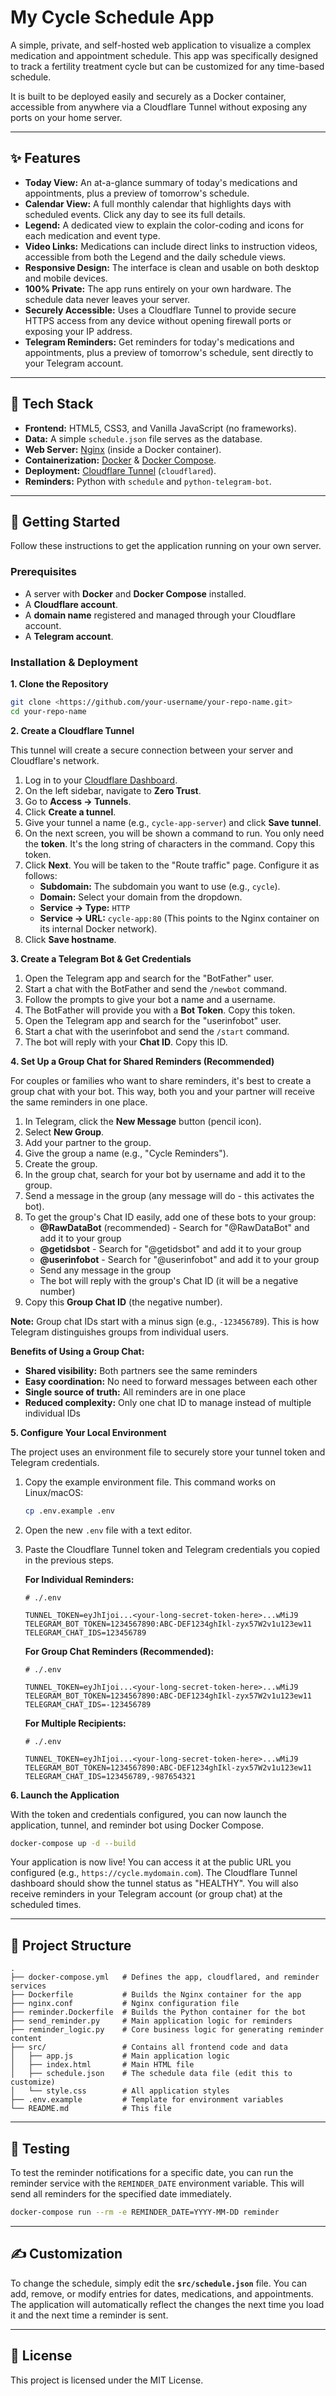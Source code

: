 # My Cycle Schedule App

A simple, private, and self-hosted web application to visualize a complex medication and appointment schedule. This app was specifically designed to track a fertility treatment cycle but can be customized for any time-based schedule.

It is built to be deployed easily and securely as a Docker container, accessible from anywhere via a Cloudflare Tunnel without exposing any ports on your home server.

---

## ✨ Features

* **Today View:** An at-a-glance summary of today's medications and appointments, plus a preview of tomorrow's schedule.
* **Calendar View:** A full monthly calendar that highlights days with scheduled events. Click any day to see its full details.
* **Legend:** A dedicated view to explain the color-coding and icons for each medication and event type.
* **Video Links:** Medications can include direct links to instruction videos, accessible from both the Legend and the daily schedule views.
* **Responsive Design:** The interface is clean and usable on both desktop and mobile devices.
* **100% Private:** The app runs entirely on your own hardware. The schedule data never leaves your server.
* **Securely Accessible:** Uses a Cloudflare Tunnel to provide secure HTTPS access from any device without opening firewall ports or exposing your IP address.
* **Telegram Reminders:** Get reminders for today's medications and appointments, plus a preview of tomorrow's schedule, sent directly to your Telegram account.

---

## 🔧 Tech Stack

* **Frontend:** HTML5, CSS3, and Vanilla JavaScript (no frameworks).
* **Data:** A simple `schedule.json` file serves as the database.
* **Web Server:** [Nginx](https://www.nginx.com/) (inside a Docker container).
* **Containerization:** [Docker](https://www.docker.com/) & [Docker Compose](https://docs.docker.com/compose/).
* **Deployment:** [Cloudflare Tunnel](https://www.cloudflare.com/products/zero-trust/tunnel/) (`cloudflared`).
* **Reminders:** Python with `schedule` and `python-telegram-bot`.

---

## 🚀 Getting Started

Follow these instructions to get the application running on your own server.

### Prerequisites

* A server with **Docker** and **Docker Compose** installed.
* A **Cloudflare account**.
* A **domain name** registered and managed through your Cloudflare account.
* A **Telegram account**.

### Installation & Deployment

**1. Clone the Repository**

```bash
git clone <https://github.com/your-username/your-repo-name.git>
cd your-repo-name
```

**2. Create a Cloudflare Tunnel**

This tunnel will create a secure connection between your server and Cloudflare's network.

1. Log in to your [Cloudflare Dashboard](https://dash.cloudflare.com).
2. On the left sidebar, navigate to **Zero Trust**.
3. Go to **Access -> Tunnels**.
4. Click **Create a tunnel**.
5. Give your tunnel a name (e.g., `cycle-app-server`) and click **Save tunnel**.
6. On the next screen, you will be shown a command to run. You only need the **token**. It's the long string of characters in the command. Copy this token.
7. Click **Next**. You will be taken to the "Route traffic" page. Configure it as follows:
    * **Subdomain:** The subdomain you want to use (e.g., `cycle`).
    * **Domain:** Select your domain from the dropdown.
    * **Service -> Type:** `HTTP`
    * **Service -> URL:** `cycle-app:80` (This points to the Nginx container on its internal Docker network).
8. Click **Save hostname**.

**3. Create a Telegram Bot & Get Credentials**

1. Open the Telegram app and search for the "BotFather" user.
2. Start a chat with the BotFather and send the `/newbot` command.
3. Follow the prompts to give your bot a name and a username.
4. The BotFather will provide you with a **Bot Token**. Copy this token.
5. Open the Telegram app and search for the "userinfobot" user.
6. Start a chat with the userinfobot and send the `/start` command.
7. The bot will reply with your **Chat ID**. Copy this ID.

**4. Set Up a Group Chat for Shared Reminders (Recommended)**

For couples or families who want to share reminders, it's best to create a group chat with your bot. This way, both you and your partner will receive the same reminders in one place.

1. In Telegram, click the **New Message** button (pencil icon).
2. Select **New Group**.
3. Add your partner to the group.
4. Give the group a name (e.g., "Cycle Reminders").
5. Create the group.
6. In the group chat, search for your bot by username and add it to the group.
7. Send a message in the group (any message will do - this activates the bot).
8. To get the group's Chat ID easily, add one of these bots to your group:
    * **@RawDataBot** (recommended) - Search for "@RawDataBot" and add it to your group
    * **@getidsbot** - Search for "@getidsbot" and add it to your group
    * **@userinfobot** - Search for "@userinfobot" and add it to your group
    * Send any message in the group
    * The bot will reply with the group's Chat ID (it will be a negative number)
9. Copy this **Group Chat ID** (the negative number).

**Note:** Group chat IDs start with a minus sign (e.g., `-123456789`). This is how Telegram distinguishes groups from individual users.

**Benefits of Using a Group Chat:**

* **Shared visibility:** Both partners see the same reminders
* **Easy coordination:** No need to forward messages between each other
* **Single source of truth:** All reminders are in one place
* **Reduced complexity:** Only one chat ID to manage instead of multiple individual IDs

**5. Configure Your Local Environment**

The project uses an environment file to securely store your tunnel token and Telegram credentials.

1. Copy the example environment file. This command works on Linux/macOS:

    ```bash
    cp .env.example .env
    ```

2. Open the new `.env` file with a text editor.
3. Paste the Cloudflare Tunnel token and Telegram credentials you copied in the previous steps.

    **For Individual Reminders:**

    ```
    # ./.env

    TUNNEL_TOKEN=eyJhIjoi...<your-long-secret-token-here>...wMiJ9
    TELEGRAM_BOT_TOKEN=1234567890:ABC-DEF1234ghIkl-zyx57W2v1u123ew11
    TELEGRAM_CHAT_IDS=123456789
    ```

    **For Group Chat Reminders (Recommended):**

    ```
    # ./.env

    TUNNEL_TOKEN=eyJhIjoi...<your-long-secret-token-here>...wMiJ9
    TELEGRAM_BOT_TOKEN=1234567890:ABC-DEF1234ghIkl-zyx57W2v1u123ew11
    TELEGRAM_CHAT_IDS=-123456789
    ```

    **For Multiple Recipients:**

    ```
    # ./.env

    TUNNEL_TOKEN=eyJhIjoi...<your-long-secret-token-here>...wMiJ9
    TELEGRAM_BOT_TOKEN=1234567890:ABC-DEF1234ghIkl-zyx57W2v1u123ew11
    TELEGRAM_CHAT_IDS=123456789,-987654321
    ```

**6. Launch the Application**

With the token and credentials configured, you can now launch the application, tunnel, and reminder bot using Docker Compose.

```bash
docker-compose up -d --build
```

Your application is now live! You can access it at the public URL you configured (e.g., `https://cycle.mydomain.com`). The Cloudflare Tunnel dashboard should show the tunnel status as "HEALTHY". You will also receive reminders in your Telegram account (or group chat) at the scheduled times.

---

## 📁 Project Structure

```
.
├── docker-compose.yml   # Defines the app, cloudflared, and reminder services
├── Dockerfile           # Builds the Nginx container for the app
├── nginx.conf           # Nginx configuration file
├── reminder.Dockerfile  # Builds the Python container for the bot
├── send_reminder.py     # Main application logic for reminders
├── reminder_logic.py    # Core business logic for generating reminder content
├── src/                 # Contains all frontend code and data
│   ├── app.js           # Main application logic
│   ├── index.html       # Main HTML file
│   ├── schedule.json    # The schedule data file (edit this to customize)
│   └── style.css        # All application styles
├── .env.example         # Template for environment variables
└── README.md            # This file
```

---

## 🧪 Testing

To test the reminder notifications for a specific date, you can run the reminder service with the `REMINDER_DATE` environment variable. This will send all reminders for the specified date immediately.

```bash
docker-compose run --rm -e REMINDER_DATE=YYYY-MM-DD reminder
```

---

## ✍️ Customization

To change the schedule, simply edit the **`src/schedule.json`** file. You can add, remove, or modify entries for dates, medications, and appointments. The application will automatically reflect the changes the next time you load it and the next time a reminder is sent.

---

## 📜 License

This project is licensed under the MIT License.
